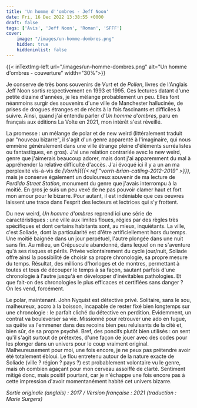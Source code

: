 ```yaml
---
title: 'Un homme d''ombres - Jeff Noon'
date: Fri, 16 Dec 2022 13:38:55 +0000
draft: false
tags: ['Avis', 'Jeff Noon', 'Roman', 'SFFF']
cover: 
    image: "/images/un-homme-dombres.png"
    hidden: true
    hiddeninlist: false
---
```


{{< inTextImg-left url="/images/un-homme-dombres.png" alt="Un homme d'ombres - couverture" width="30%">}}

Je conserve de très bons souvenirs de _Vurt_ et de _Pollen_, livres de l'Anglais Jeff Noon sortis respectivement en 1993 et 1995. Ces lectures datant d'une petite dizaine d'années, je les mélange probablement un peu. Elles font néanmoins surgir des souvenirs d'une ville de Manchester hallucinée, de prises de drogues étranges et de récits à la fois fascinants et difficiles à suivre. Ainsi, quand j'ai entendu parler d'_Un homme d'ombres_, paru en français aux éditions La Volte en 2021, mon intérêt s'est réveillé.

La promesse : un mélange de polar et de new weird (littéralement traduit par "nouveau bizarre", il s'agit d'un genre apparenté à l'imaginaire, qui nous emmène généralement dans une ville étrange pleine d'éléments surréalistes ou fantastiques, en gros). J'ai une relation contrariée avec le new weird, genre que j'aimerais beaucoup adorer, mais dont j'ai apparemment du mal à appréhender la relative difficulté d'accès. J'ai évoqué ici il y a un an ma perplexité vis-à-vis de _[Vorrh]({{< ref "vorrh-brian-catling-2012-2019" >}})_, mais je conserve également un douloureux souvenir de ma lecture de _Perdido Street Station_, monument du genre que j'avais interrompu à la moitié. En gros je suis un peu vexé de ne pas pouvoir clamer haut et fort mon amour pour le bizarre. Pour autant, il est indéniable que ces oeuvres laissent une trace dans l'esprit des lecteurs et lectrices qui s'y frottent.

Du new weird, _Un homme d'ombres_ reprend ici une série de caractéristiques : une ville aux limites floues, régies par des règles très spécifiques et dont certains habitants sont, au mieux, inquiétants. La ville, c'est Soliade, dont la particularité est d'être artificiellement hors du temps. Une moitié baignée dans un jour perpétuel, l'autre plongée dans une nuit sans fin. Au milieu, un Crépuscule abandonné, dans lequel on ne s'aventure qu'à ses risques et périls. Privée volontairement du cycle jour/nuit, Soliade offre ainsi la possibilité de choisir sa propre chronologie, sa propre mesure du temps. Résultat, des millions d'horloges et de montres, permettant à toutes et tous de découper le temps à sa façon, sautant parfois d'une chronologie à l'autre jusqu'à en développer d'inévitables pathologies. Et que fait-on des chronologies le plus efficaces et certifiées sans danger ? On les vend, forcément.

Le polar, maintenant. John Nyquist est détective privé. Solitaire, sans le sou, malheureux, accro à la boisson, incapable de rester fixé bien longtemps sur une chronologie : le parfait cliché du détective en perdition. Evidemment, un contrat va bouleverser sa vie. Missionné pour retrouver une ado en fugue, sa quête va l'emmener dans des recoins bien peu reluisants de la cité et, bien sûr, de sa propre psyché. Bref, des poncifs plutôt bien utilisés : on sent qu'il s'agit surtout de prétextes, d'une façon de jouer avec des codes pour les plonger dans un univers pour le coup vraiment original. Malheureusement pour moi, une fois encore, je ne peux pas prétendre avoir été totalement ébloui. Le flou entretenu autour de la nature exacte de Soliade (ville ? région ? pays ?) est probablement volontaire vu le genre, mais oh combien agaçant pour mon cerveau assoiffé de clarté. Sentiment mitigé donc, mais positif pourtant, car je n'échappe une fois encore pas à cette impression d'avoir momentanément habité cet univers bizarre.

_Sortie originale (anglais) : 2017 / Version française : 2021 (traduction : Marie Surgers)_